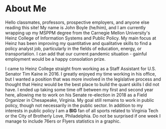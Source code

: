 # About Me

Hello classmates, professors, prospective employers, and anyone else reading this site! My name is John Boyle (he/him), and I am currently wrapping up my MSPPM degree from the Carnegie Mellon University's Heinz College of Information Systems and Public Policy. My main focus at Heinz has been improving my quantitative and qualitative skills to find a policy analyst job, particularly in the fields of education, energy, or transportation. I can add that our current pandemic situation - gainful employment would be a happy consolation prize.

I came to Heinz College straight from working as a Staff Assistant for U.S. Senator Tim Kaine in 2016. I greatly enjoyed my time working in his office, but I wanted a position that was more involved in the legislative process and thought that Heinz would be the best place to build the quant skills I did not have. I ended up taking some time off between my first and second year here, allowing me to work on his Senate re-election in 2018 as a Field Organizer in Chesapeake, Virginia. My goal still remains to work in public policy, though not necessarily in the public sector. In addition to my interests in public policy I am a **BIG** fan of all sports related to Virginia Tech or the City of Brotherly Love, Philadelphia. Do not be surprised if one week I manage to include 76ers or Flyers statistics in a graphic.
